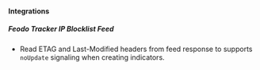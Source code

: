 #### Integrations
##### Feodo Tracker IP Blocklist Feed
- Read ETAG and Last-Modified headers from feed response to supports `noUpdate` signaling when creating indicators.

